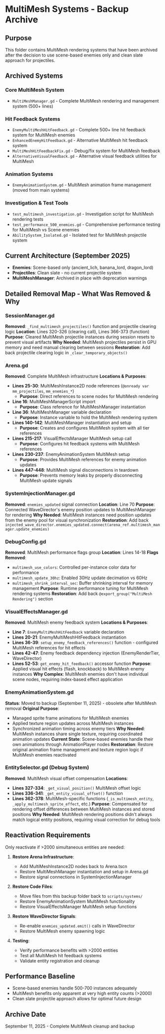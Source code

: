 # MultiMesh Systems - Backup Archive

## Purpose
This folder contains MultiMesh rendering systems that have been archived after the decision to use scene-based enemies only and clean slate approach for projectiles.

## Archived Systems

### Core MultiMesh System
- `MultiMeshManager.gd` - Complete MultiMesh rendering and management system (500+ lines)

### Hit Feedback Systems
- `EnemyMultiMeshHitFeedback.gd` - Complete 500+ line hit feedback system for MultiMesh enemies
- `EnhancedEnemyHitFeedback.gd` - Alternative MultiMesh hit feedback system
- `MultiMeshHitFeedbackFix.gd` - Debug/fix system for MultiMesh feedback
- `AlternativeVisualFeedback.gd` - Alternative visual feedback utilities for MultiMesh

### Animation Systems
- `EnemyAnimationSystem.gd` - MultiMesh animation frame management (moved from main systems)

### Investigation & Test Tools
- `test_multimesh_investigation.gd` - Investigation script for MultiMesh rendering tests
- `test_performance_500_enemies.gd` - Comprehensive performance testing for MultiMesh vs Scene enemies
- `AbilitySystem_Isolated.gd` - Isolated test for MultiMesh projectile system

## Current Architecture (September 2025)
- **Enemies**: Scene-based only (ancient_lich, banana_lord, dragon_lord)
- **Projectiles**: Clean slate - no current projectile system
- **MultiMeshManager**: Archived in place with deprecation warnings

## Detailed Removal Map - What Was Removed & Why

### SessionManager.gd
**Removed**: `_find_multimesh_projectiles()` function and projectile clearing logic
**Location**: Lines 320-326 (clearing call), Lines 366-373 (function)
**Purpose**: Cleared MultiMesh projectile instances during session resets to prevent visual artifacts
**Why Needed**: MultiMesh projectiles persist in GPU memory and need manual clearing between sessions
**Restoration**: Add back projectile clearing logic in `_clear_temporary_objects()`

### Arena.gd 
**Removed**: Complete MultiMesh infrastructure
**Locations & Purposes**:
- **Lines 25-30**: MultiMeshInstance2D node references (`@onready var mm_projectiles`, `mm_enemies_*`)
  - **Purpose**: Direct references to scene nodes for MultiMesh rendering
- **Line 16**: MultiMeshManagerScript import 
  - **Purpose**: Class reference for MultiMeshManager instantiation
- **Line 36**: MultiMeshManager variable declaration
  - **Purpose**: Instance variable to hold the MultiMesh rendering system
- **Lines 140-142**: MultiMeshManager instantiation and setup
  - **Purpose**: Creates and configures MultiMesh system with all tier references
- **Lines 215-217**: VisualEffectsManager MultiMesh setup call
  - **Purpose**: Configures hit feedback systems with MultiMesh references
- **Lines 230-237**: EnemyAnimationSystem MultiMesh setup
  - **Purpose**: Provides MultiMesh references for enemy animation updates
- **Lines 447-448**: MultiMesh signal disconnections in teardown
  - **Purpose**: Prevents memory leaks by properly disconnecting MultiMesh update signals

### SystemInjectionManager.gd
**Removed**: `enemies_updated` signal connection
**Location**: Line 70
**Purpose**: Connected WaveDirector's enemy position updates to MultiMeshManager for rendering
**Why Needed**: MultiMesh instances need position updates from the enemy pool for visual synchronization
**Restoration**: Add back `injected_wave_director.enemies_updated.connect(arena_ref.multimesh_manager.update_enemies)`

### DebugConfig.gd
**Removed**: MultiMesh performance flags group
**Location**: Lines 14-18
**Flags Removed**:
- `multimesh_use_colors`: Controlled per-instance color data for performance
- `multimesh_update_30hz`: Enabled 30Hz update decimation vs 60Hz
- `multimesh_shrink_interval_sec`: Buffer shrinking interval for memory management
**Purpose**: Runtime performance tuning for MultiMesh rendering systems
**Restoration**: Add back `@export_group("MultiMesh Rendering")` section

### VisualEffectsManager.gd
**Removed**: MultiMesh enemy feedback system
**Locations & Purposes**:
- **Line 7**: `EnemyMultiMeshHitFeedback` variable declaration
- **Lines 20-21**: EnemyMultiMeshHitFeedback instantiation
- **Lines 36-39**: `setup_enemy_feedback_references()` function - configured MultiMesh references for hit effects
- **Lines 42-47**: Enemy feedback dependency injection (EnemyRenderTier, WaveDirector)
- **Lines 52-53**: `get_enemy_hit_feedback()` accessor function
**Purpose**: Applied visual hit effects (flash, knockback) to MultiMesh enemy instances
**Why Complex**: MultiMesh enemies don't have individual scene nodes, requiring index-based effect application

### EnemyAnimationSystem.gd
**Status**: Moved to backup (September 11, 2025) - obsolete after MultiMesh removal
**Original Purpose**: 
- Managed sprite frame animations for MultiMesh enemies
- Applied texture region updates across MultiMesh instances
- Synchronized animation timing across enemy tiers
**Why Needed**: MultiMesh instances share single texture, requiring coordinated animation updates
**Current State**: Scene-based enemies handle their own animations through AnimationPlayer nodes
**Restoration**: Restore original animation frame management and texture region logic if MultiMesh enemies reactivated

### EntitySelector.gd (Debug System)
**Removed**: MultiMesh visual offset compensation
**Locations**:
- **Lines 327-334**: `_get_visual_position()` MultiMesh offset logic  
- **Lines 336-341**: `_get_entity_visual_offset()` function
- **Lines 362-378**: MultiMesh-specific functions (`_is_multimesh_entity`, `_apply_multimesh_sprite_effect`, etc.)
**Purpose**: Compensated for rendering offset differences between MultiMesh instances and stored positions
**Why Needed**: MultiMesh rendering positions didn't always match logical entity positions, requiring visual correction for debug tools

## Reactivation Requirements
Only reactivate if >2000 simultaneous entities are needed:

1. **Restore Arena Infrastructure**:
   - Add MultiMeshInstance2D nodes back to Arena.tscn
   - Restore MultiMeshManager instantiation and setup in Arena.gd
   - Restore signal connections in SystemInjectionManager

2. **Restore Code Files**:
   - Move files from this backup folder back to `scripts/systems/`
   - Restore EnemyAnimationSystem MultiMesh functionality
   - Restore VisualEffectsManager MultiMesh setup functions

3. **Restore WaveDirector Signals**:
   - Re-enable `enemies_updated.emit()` calls in WaveDirector
   - Restore MultiMesh enemy spawning logic

4. **Testing**:
   - Verify performance benefits with >2000 entities
   - Test all MultiMesh hit feedback systems
   - Validate entity registration and cleanup

## Performance Baseline
- Scene-based enemies handle 500-700 instances adequately
- MultiMesh benefits only apparent at very high entity counts (>2000)
- Clean slate projectile approach allows for optimal future design

## Archive Date
September 11, 2025 - Complete MultiMesh cleanup and backup